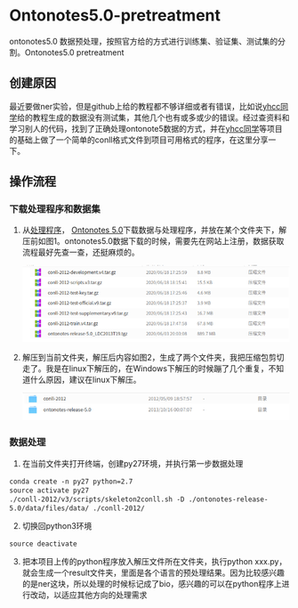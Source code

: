 # Ontonotes5.0-pretreatment
ontonotes5.0 数据预处理，按照官方给的方式进行训练集、验证集、测试集的分割。Ontonotes5.0 pretreatment

## 创建原因
最近要做ner实验，但是github上给的教程都不够详细或者有错误，比如说[yhcc同学](https://github.com/yhcc/OntoNotes-5.0-NER)给的教程生成的数据没有测试集，其他几个也有或多或少的错误。经过查资料和学习别人的代码，找到了正确处理ontonote5数据的方式，并在[yhcc同学](https://github.com/yhcc/OntoNotes-5.0-NER)等项目的基础上做了一个简单的conll格式文件到项目可用格式的程序，在这里分享一下。

## 操作流程
### 下载处理程序和数据集
1. 从[处理程序](http://cemantix.org/data/ontonotes.html)， [Ontonotes 5.0](https://catalog.ldc.upenn.edu/LDC2013T19)下载数据与处理程序，并放在某个文件夹下，解压前如图1。ontonotes5.0数据下载的时候，需要先在网站上注册，数据获取流程最好先查一查，还挺麻烦的。<center>![图1](./img/深度截图_选择区域_20200618190314.png)</center>

2. 解压到当前文件夹，解压后内容如图2，生成了两个文件夹，我把压缩包剪切走了。我是在linux下解压的，在Windows下解压的时候蹦了几个重复，不知道什么原因，建议在linux下解压。<center>![图2](./img/深度截图_选择区域_20200618190344.png)</center>

### 数据处理
1. 在当前文件夹打开终端，创建py27环境，并执行第一步数据处理
```
conda create -n py27 python=2.7
source activate py27
./conll-2012/v3/scripts/skeleton2conll.sh -D ./ontonotes-release-5.0/data/files/data/ ./conll-2012/
```

2. 切换回python3环境
```
source deactivate
```

3. 把本项目上传的python程序放入解压文件所在文件夹，执行python xxx.py，就会生成一个result文件夹，里面是各个语言的预处理结果。因为比较感兴趣的是ner这块，所以处理的时候标记成了bio，感兴趣的可以在python程序上进行改动，以适应其他方向的处理需求

